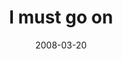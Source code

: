 ---
layout: base.njk
title : 'I must go on' 
view_title : 'I must go on' 
year : '2008' 
date : '2008-03-20' 
img_file : '/drawing/imustgoon.png' 
html_file : 'imustgoon' 
next_html : 'justsomethingtodo.html' 
year_order : '120' 
permalink : "title/{{html_file}}.html"
---
